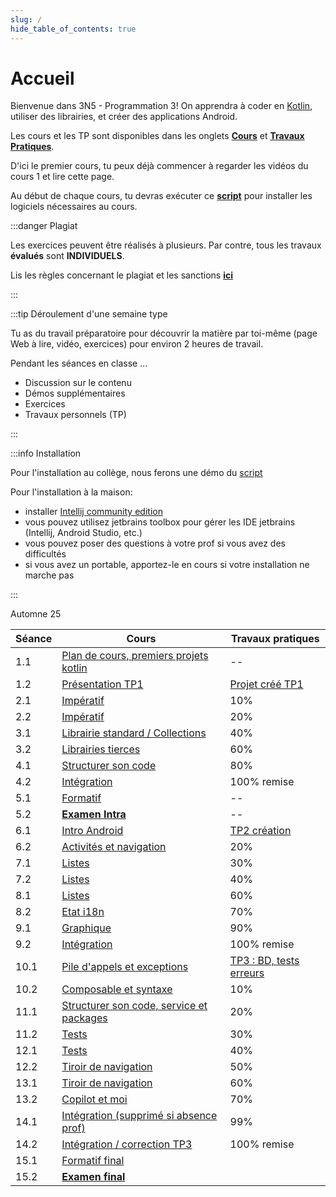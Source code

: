 ```yaml
---
slug: /
hide_table_of_contents: true
---
```


# Accueil

<Row>

<Column>

Bienvenue dans 3N5 - Programmation 3! On apprendra à coder en [Kotlin](https://kotlinlang.org), utiliser des librairies, et créer des applications Android.

Les cours et les TP sont disponibles dans les onglets **[Cours](cours/1.1-accueil)** et **[Travaux Pratiques](tp/tp1)**.

D'ici le premier cours, tu peux déjà commencer à regarder les vidéos du cours 1 et lire cette page.

Au début de chaque cours, tu devras exécuter ce **[script](https://github.com/departement-info-cem/scripts-mobile/tree/main)** pour installer les logiciels nécessaires au cours.

:::danger Plagiat

Les exercices peuvent être réalisés à plusieurs. Par contre, tous les travaux **évalués** sont **INDIVIDUELS**.

Lis les règles concernant le plagiat et les sanctions **[ici](https://info.cegepmontpetit.ca/plagiat)**

:::

:::tip Déroulement d'une semaine type

Tu as du travail préparatoire pour découvrir la matière par toi-même (page Web à lire, vidéo, exercices) pour environ 2 heures de travail.

Pendant les séances en classe ...

- Discussion sur le contenu
- Démos supplémentaires
- Exercices
- Travaux personnels (TP)

:::

:::info Installation

Pour l'installation au collège, nous ferons une démo du [script](https://github.com/departement-info-cem/scripts-mobile/releases/download/Script/ScriptSharp.exe)

Pour l'installation à la maison:

- installer [Intellij community edition](https://www.jetbrains.com/idea/download/other.html)
- vous pouvez utilisez jetbrains toolbox pour gérer les IDE jetbrains (Intellij, Android Studio, etc.)
- vous pouvez poser des questions à votre prof si vous avez des difficultés
- si vous avez un portable, apportez-le en cours si votre installation ne marche pas

:::

</Column>

<Column>

Automne 25

| Séance | Cours                                                                    | Travaux pratiques                 |
|---------|--------------------------------------------------------------------------|-----------------------------------|
| 1.1 | [Plan de cours, premiers projets kotlin](cours/1.1-accueil)              | --                                |
| 1.2 | [Présentation TP1](cours/1.1-accueil)                                    | [Projet créé TP1](tp/tp1)         |
| 2.1 | [Impératif](cours/2.1-imperatif)                                         | 10%                               |
| 2.2 | [Impératif](cours/2.1-imperatif)                                         | 20%                               |
| 3.1 | [Librairie standard / Collections](cours/3.1-std-lib)                    | 40%                               |
| 3.2 | [Librairies tierces](cours/3.2-librairies-tierces)                       | 60%                               |
| 4.1 | [Structurer son code](cours/4.1-structure)                               | 80%                               |
| 4.2 | [Intégration](cours/4.2-integration-1)                                   | 100% remise                       |
| 5.1 | [Formatif](cours/5.1-formatif-intra)                                     | --                                |
| 5.2 | [**Examen Intra**](cours/5.2-examen-intra)                               | --                                |
| 6.1 | [Intro Android](cours/6.1-intro-android)                                 | [TP2 création](tp/tp2)            |
| 6.2 | [Activités et navigation](cours/6.2-activites)                           | 20%                               |
| 7.1 | [Listes](cours/7.1-listes)                                               | 30%                               |
| 7.2 | [Listes](cours/7.1-listes)                                               | 40%                               |
| 8.1 | [Listes](cours/7.1-listes)                                               | 60%                               |
| 8.2 | [Etat i18n](cours/13.2-etat-multilingue)                                 | 70%                               |
| 9.1 | [Graphique](cours/9.1-graphique)                                         | 90%                               |
| 9.2 | [Intégration](cours/9.2-integration-2)                                   | 100% remise                       |
| 10.1 | [Pile d'appels et exceptions](cours/10.1-pile-appels-exceptions)         | [TP3 : BD, tests erreurs](tp/tp3) |
| 10.2 | [Composable et syntaxe](cours/7.1-listes)                                | 10%                               |
| 11.1 | [Structurer son code, service et packages](cours/10.2-structure-android) | 20%                               |
| 11.2 | [Tests](cours/12.2-tests)                                                | 30%                               |
| 12.1 | [Tests](cours/12.2-tests)                                                | 40%                               |
| 12.2 | [Tiroir de navigation](cours/11.1-tiroir)                                | 50%                               |
| 13.1 | [Tiroir de navigation](cours/11.1-tiroir)                                | 60%                               |
| 13.2 | [Copilot et moi](cours/13.2-iag)                                         | 70%                               |
| 14.1 | [Intégration (supprimé si absence prof)](cours/14.1-integration-3)       | 99%                               |
| 14.2 | [Intégration / correction TP3](cours/14.1-integration-3)                 | 100% remise                       |
| 15.1 | [Formatif final](cours/15.1-formatif-final)                              |                                   |
| 15.2 | [**Examen final**](cours/15.2-examen-final)                              |                                   |

</Column>
</Row>
